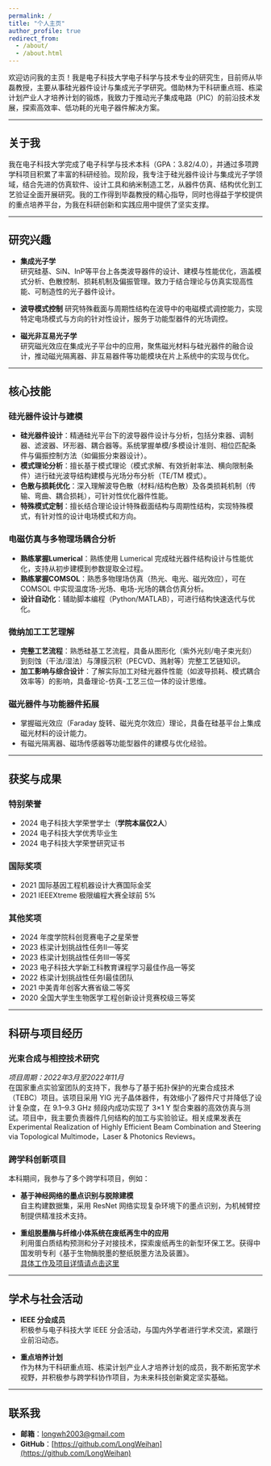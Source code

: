 ```yaml
---
permalink: /
title: "个人主页"
author_profile: true
redirect_from: 
  - /about/
  - /about.html
---
```



欢迎访问我的主页！我是电子科技大学电子科学与技术专业的研究生，目前师从毕磊教授，主要从事硅光器件设计与集成光子学研究。借助林为干科研重点班、栋梁计划产业人才培养计划的锻炼，我致力于推动光子集成电路（PIC）的前沿技术发展，探索高效率、低功耗的光电子器件解决方案。

---

## 关于我

我在电子科技大学完成了电子科学与技术本科（GPA：3.82/4.0），并通过多项跨学科项目积累了丰富的科研经验。现阶段，我专注于硅光器件设计与集成光子学领域，结合先进的仿真软件、设计工具和纳米制造工艺，从器件仿真、结构优化到工艺验证全面开展研究。我的工作得到毕磊教授的精心指导，同时也得益于学校提供的重点培养平台，为我在科研创新和实践应用中提供了坚实支撑。

---

## 研究兴趣

- **集成光子学**  
  研究硅基、SiN、InP等平台上各类波导器件的设计、建模与性能优化，涵盖模式分析、色散控制、损耗机制及偏振管理。致力于结合理论与仿真实现高性能、可制造性的光子器件设计。

- **波导模式控制**
  研究特殊截面与周期性结构在波导中的电磁模式调控能力，实现特定电场模式与方向的针对性设计，服务于功能型器件的光场调控。

- **磁光非互易光子学**  
  研究磁光效应在集成光子平台中的应用，聚焦磁光材料与硅光器件的融合设计，推动磁光隔离器、非互易器件等功能模块在片上系统中的实现与优化。

---

## 核心技能

### 硅光器件设计与建模
- **硅光器件设计**：精通硅光平台下的波导器件设计与分析，包括分束器、调制器、滤波器、环形器、耦合器等。系统掌握单模/多模设计准则、相位匹配条件与偏振控制方法（如偏振分束器设计）。
- **模式理论分析**：擅长基于模式理论（模式求解、有效折射率法、横向限制条件）进行硅光波导结构建模与光场分布分析（TE/TM 模式）。
- **色散与损耗优化**：深入理解波导色散（材料/结构色散）及各类损耗机制（传输、弯曲、耦合损耗），可针对性优化器件性能。
- **特殊模式定制**：擅长结合理论设计特殊截面结构与周期性结构，实现特殊模式，有针对性的设计电场模式和方向。

### 电磁仿真与多物理场耦合分析
- **熟练掌握Lumerical**：熟练使用 Lumerical 完成硅光器件结构设计与性能优化，支持从初步建模到参数提取全过程。
- **熟练掌握COMSOL**：熟悉多物理场仿真（热光、电光、磁光效应），可在 COMSOL 中实现温度场-光场、电场-光场的耦合仿真分析。
- **设计自动化**：辅助脚本编程（Python/MATLAB），可进行结构快速迭代与优化。

### 微纳加工工艺理解
- **完整工艺流程**：熟悉硅基工艺流程，具备从图形化（紫外光刻/电子束光刻）到刻蚀（干法/湿法）与薄膜沉积（PECVD、溅射等）完整工艺链知识。
- **加工影响与综合设计**：了解实际加工对硅光器件性能（如波导损耗、模式耦合效率等）的影响，具备理论-仿真-工艺三位一体的设计思维。

### 磁光器件与功能器件拓展
- 掌握磁光效应（Faraday 旋转、磁光克尔效应）理论，具备在硅基平台上集成磁光材料的设计能力。
- 有磁光隔离器、磁场传感器等功能型器件的建模与优化经验。

---



## 获奖与成果

### 特别荣誉
- 2024 电子科技大学荣誉学士（**学院本届仅2人**）
- 2024 电子科技大学优秀毕业生  
- 2024 电子科技大学荣誉研究证书

### 国际奖项
- 2021 国际基因工程机器设计大赛国际金奖  
- 2021 IEEEXtreme 极限编程大赛全球前 5%  

### 其他奖项
- 2024 年度学院科创竞赛电子之星荣誉
- 2023 栋梁计划挑战性任务II一等奖
- 2023 栋梁计划挑战性任务III一等奖
- 2023 电子科技大学新工科教育课程学习最佳作品一等奖      
- 2022 栋梁计划挑战性任务I最佳团队
- 2021 中美青年创客大赛省级二等奖
- 2020 全国大学生生物医学工程创新设计竞赛校级三等奖 

---

## 科研与项目经历

### 光束合成与相控技术研究  
*项目周期：2022年3月至2022年11月*  
在国家重点实验室团队的支持下，我参与了基于拓扑保护的光束合成技术（TEBC）项目。该项目采用 YIG 光子晶体器件，有效缩小了器件尺寸并降低了设计复杂度，在 9.1–9.3 GHz 频段内成功实现了 3×1 Y 型合束器的高效仿真与测试。项目中，我主要负责器件几何结构的加工与实验验证。相关成果发表在Experimental Realization of Highly Efficient Beam Combination and Steering via Topological Multimode，Laser & Photonics Reviews。

### 跨学科创新项目  
本科期间，我参与了多个跨学科项目，例如：

- **基于神经网络的墨点识别与脱除建模**  
  自主构建数据集，采用 ResNet 网络实现复杂环境下的墨点识别，为机械臂控制提供精准技术支持。

- **重组脱墨酶与纤维小体系统在废纸再生中的应用**  
  利用蛋白质结构预测和分子对接技术，探索废纸再生的新型环保工艺。获得中国发明专利《基于生物酶脱墨的整纸脱墨方法及装置》。  
  [具体工作及项目详情请点击这里](https://2021.igem.org/Team:UESTC-China)

---

## 学术与社会活动

- **IEEE 分会成员**  
  积极参与电子科技大学 IEEE 分会活动，与国内外学者进行学术交流，紧跟行业前沿动态。

- **重点培养计划**  
  作为林为干科研重点班、栋梁计划产业人才培养计划的成员，我不断拓宽学术视野，并积极参与跨学科协作项目，为未来科技创新奠定坚实基础。

---


## 联系我

- **邮箱**：[longwh2003@gmail.com](mailto:longwh2003@gmail.com)  
- **GitHub**：[https://github.com/LongWeihan](https://github.com/LongWeihan)
